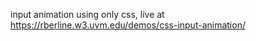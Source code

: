 input animation using only css, live at <a href="https://rberline.w3.uvm.edu/demos/css-input-animation/">https://rberline.w3.uvm.edu/demos/css-input-animation/</a>
